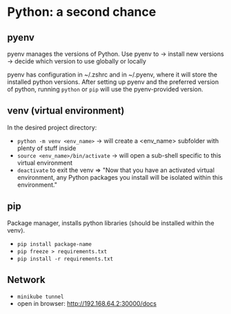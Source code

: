 # Python: a second chance

## pyenv
pyenv manages the versions of Python. Use pyenv to
-> install new versions
-> decide which version to use globally or locally

pyenv has configuration in ~/.zshrc and in ~/.pyenv, where it will store the installed python versions.
After setting up pyenv and the preferred version of python, running `python` or `pip` will use the pyenv-provided version.

## venv (virtual environment)
In the desired project directory:
- `python -m venv <env_name>` -> will create a <env_name> subfolder with plenty of stuff inside
- `source <env_name>/bin/activate` -> will open a sub-shell specific to this virtual environment
- `deactivate` to exit the venv
=> "Now that you have an activated virtual environment, any Python packages you install will be isolated within this environment."

## pip
Package manager, installs python libraries (should be installed within the venv).
- `pip install package-name`
- `pip freeze > requirements.txt`
- `pip install -r requirements.txt`

## Network
- `minikube tunnel`
- open in browser: http://192.168.64.2:30000/docs